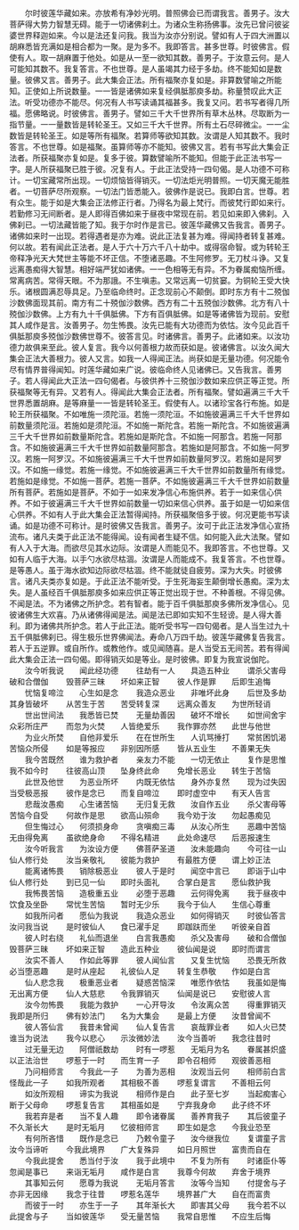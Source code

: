 <!-- { "loadSidebar": true } -->
　　尔时彼莲华藏如来。亦放希有净妙光明。普照佛会已而谓我言。善男子。汝大菩萨得大势力智慧无碍。能于一切诸佛刹土。为诸众生称扬佛事。汝先已曾问彼娑婆世界释迦如来。今以是法还复问我。我当为汝亦分别说。譬如有人于四大洲置以胡麻悉皆充满如是相合都为一聚。是为多不。我即答言。甚多世尊。时彼佛言。假使有人。取一胡麻置于他处。如是从一至一欲知其数。善男子。于汝意云何。是人可能知其数不。我复答言。不也世尊。是人虽竭其力经于多劫。终不能知如是数量。彼佛又言。善男子。此大集会正法。所有福聚亦复如是。非算数譬喻之所能知。正使如上所说数量。一一皆是诸佛如来复经俱胝那庾多劫。称量赞叹此大正法。听受功德亦不能尽。何况有人书写读诵其福甚多。我复又问。若书写者得几所福。愿佛略说。时彼佛言。善男子。譬如三千大千世界所有草木丛林。尽取断为一指节量。一一量数皆是转轮圣王。又如三千大千世界。所有土石尽碎微尘。一一尘数皆是转轮圣王。如是等所有福聚。若算师等欲知其数。汝谓是人知其数不。我时答言。不也世尊。如是福聚。虽算师等亦不能知。彼佛又言。若有书写此大集会正法者。所获福聚亦复如是。复多于彼。算数譬喻所不能知。但能于此正法书写一字。是人所获福聚已胜于彼。况复有人。于此正法受持一四句偈。是人功德不可称计。一切宝藏常所出现。一切烦恼皆得销灭。一切法炬光明普照。一切天魔无能胜者。一切菩萨尽所观察。一切法门皆悉能入。彼佛作是说已。我即白言。世尊。若有众生。能于如是大集会正法修正行者。乃得名为最上梵行。而彼梵行即如来行。若勤修习无间断者。是人即得百佛如来于昼夜中常现在前。若见如来即入佛刹。入佛刹已。一切法藏皆能了知。我于尔时作是言已。彼莲华藏佛又告我言。善男子。诸佛如来时一出现。若得遇者是亦为难。说此正法复甚为难。得闻持者转复甚难。何以故。若有闻此正法者。是人于六十万六千八十劫中。或得宿命智。或为转轮王帝释净光天大梵世主等能不坏正信。不堕诸恶趣。不生阿修罗。无刀杖斗诤。又复远离愚痴得大智慧。相好端严犹如诸佛。一一色相等无有异。不为眷属痴恼所缠。常离病苦。常得天眼。不为那誐。不生嗔恚。又常远离一切贫窭。为铜轮王受大快乐。诸根圆满忍辱具足。乃至临命终时。正念现前心不颠倒。即时东方有十二殑伽沙数佛面现其前。南方有二十殑伽沙数佛。西方有二十五殑伽沙数佛。北方有八十殑伽沙数佛。上方有九十千俱胝佛。下方有百俱胝佛。如是等诸佛皆为现前。安慰其人咸作是言。汝善男子。勿生怖畏。汝先已能有大功德而为依怙。汝今见此百千俱胝那庾多殑伽沙数佛世尊不。彼答言见。时诸佛言。善男子。此诸如来。以汝功德力故俱来至此。彼人复言。我今以何善根力故而获如是。彼诸佛言。以汝久闻大集会正法大善根力。彼人又言。如我一人得闻正法。尚获如是无量功德。何况能令尽有情界普得闻知。时莲华藏如来广说。彼临命终人见诸佛已。又告我言。善男子。若人得闻此大正法一四句偈者。与彼供养十三殑伽沙数如来应供正等正觉。所获福聚等无有异。又若有人。得闻此大集会正法者。所有福聚。譬如遍满三千大千世界悉置胡麻。是等麻量一一皆是转轮圣王。假使有人。以诸珍宝各行布施。如是轮王所获福聚。不如唯施一须陀洹。若施一须陀洹。不如施彼遍满三千大千世界如前数量须陀洹。若施如是须陀洹。不如施一斯陀含。若施一斯陀含。不如施彼遍满三千大千世界如前数量斯陀含。若施如是斯陀含。不如施一阿那含。若施一阿那含。不如施彼遍满三千大千世界如前数量阿那含。若施如是阿那含。不如施一阿罗汉。若施一阿罗汉。不如施彼遍满三千大千世界如前数量阿罗汉。若施如是阿罗汉。不如施一缘觉。若施一缘觉。不如施彼遍满三千大千世界如前数量所有缘觉。若施如是缘觉。不如施一菩萨。若施一菩萨。不如施彼遍满三千大千世界如前数量所有菩萨。若施如是菩萨。不如于一如来发净信心布施供养。若于一如来信心供养。不如于彼遍满三千大千世界如前数量一切如来信心供养。虽于如是一切如来信心供养。不如有人于此大集会正法暂得闻持。所获福聚倍多于彼。何况更能书写读诵。如是功德不可称计。是时彼佛又告我言。善男子。汝可于此正法发净信心宣扬流布。诸凡夫类于此正法不能得闻。设有闻者生疑不信。如何能入此大法聚。譬如有人入于大海。而欲尽见其水边际。汝谓是人而能见不。我即答言。不也世尊。又如有人临于大海。以手勺水欲尽枯涸。汝谓是人而能成不。我复答言。不也世尊。是等愚人。虽于海水欲知边际欲尽枯涸。终不能就徒自疲劳。深为大失。时彼佛言。诸凡夫类亦复如是。于此正法不能听受。于生死海妄生颠倒增长愚痴。深为太失。是人虽经百千俱胝那庾多如来应供正等正觉出现于世。不种善根。不得见佛。不闻是法。不为诸佛之所护念。若有智者。能于百千俱胝那庾多佛所发净信心。见彼诸佛生大欢喜。乃从诸佛得闻是法。闻是法已即如实知不生轻谤。是人得大善利。即为诸佛共所护念。若人于此正法。能听受书写一四句偈者。是人当生过九十五千俱胝佛刹已。得生极乐世界佛闻法。寿命八万四千劫。彼莲华藏佛复告我言。若人于五逆罪。或自所作。或教他作。或见闻随喜。是人当受五无间苦。若有得闻此大集会正法一四句偈。即得销灭如是等业。是时彼佛。即复为我宣说伽陀。
　　汝今听我说　　闻此经功德
　　往劫有一人　　具造五种业
　　谓杀父害母　　破和合僧伽
　　毁菩萨三昧　　坏如来正智
　　彼人作是罪　　后即生追悔
　　忧恼复啼泣　　心生如是念
　　我造众恶业　　非唯坏此身
　　后世及多劫　　其身皆破坏
　　从苦生于苦　　苦受转复深
　　远离众善友　　为世所轻诮
　　世出世间法　　我悉皆已焚
　　无量劫善因　　破坏不增长
　　如世间舍宇　　众彩所庄严
　　而忽为火焚　　人皆绝爱乐
　　我作罪亦然　　此世与他世
　　为业火所焚　　自他非爱乐
　　在在世所生　　人讥骂捶打
　　常贫困饥渴　　苦恼众所侵
　　如是等报应　　非别因所感
　　皆从五业生　　不善果无失
　　我今苦既然　　谁为救护者
　　亲友力不能　　一切无依止
　　复作是思惟　　我不如今时
　　往彼高山顶　　坠身终此命
　　免增长恶业　　转生于苦恼
　　此世及他世　　为恶业所坏
　　内既无依怙　　身外亦复然
　　现为过失因　　当受极恶报
　　彼作是念已　　而复自啼泣
　　即时虚空中　　有天人告言
　　悲哉汝愚痴　　心生诸苦恼
　　无归复无救　　汝自作五业
　　杀父害母等　　苦恼今自受
　　何故作是思　　欲高山殒命
　　我今劝于汝　　勿起愚痴见
　　但生悔过心　　何须损身命
　　贪嗔痴三毒　　从汝心所生
　　恶趣中苦恼　　无由得免离
　　虽欲绝身命　　不得名精进
　　此处命速尽　　后恶报速生
　　汝今听我言　　为汝设方便
　　佛菩萨圣道　　汝未能趣向
　　今可往一山　　仙人修行处
　　汝当亲敬礼　　彼能为救护
　　有最胜方便　　谓上妙正法
　　能离诸怖畏　　销除极恶业
　　彼人于是时　　闻空中言已
　　即诣于山中　　仙人修行处
　　到已见一仙　　即时头面礼
　　合掌白是言　　愿仙救护我
　　我怖畏苦恼　　造极重五业
　　必堕于恶趣　　云何得免离
　　我于昼夜中　　饮食及坐卧
　　常忧生苦恼　　暂时无少乐
　　我今于仙人　　生信心尊重
　　如我所问者　　愿仙为我说
　　我造众恶业　　如何得销灭
　　时彼仙答言　　汝问我当说
　　是时彼仙人　　食已濯手足
　　即跏趺而坐　　听彼亲自首
　　彼人时右绕　　礼仙而退坐
　　白言我愚痴　　杀父及害母
　　破和合僧伽　　毁菩萨三昧
　　坏如来正智　　造此五种业
　　彼仙闻是说　　即时而谓言
　　汝实不善人　　作如此等罪
　　彼人闻仙言　　又复生忧恼
　　恐畏无所救　　必当堕恶趣
　　是时从座起　　礼彼仙人足
　　转复生恭敬　　作如是白言
　　仙人悲念我　　极重恶业者
　　疑惑苦恼深　　唯愿作依怙
　　我虽如是悔　　无出离方便
　　仙人大慈悲　　令我罪销灭
　　仙闻是说已　　安慰彼人言
　　汝今勿怖畏　　我能为救护
　　一心开导汝　　令汝离众苦
　　得重罪销灭　　我即是所归
　　佛有妙法门　　名为大集会
　　是最上方便　　汝昔曾闻不
　　彼人答仙言　　我昔未曾闻
　　仙人复告言　　哀哉罪业者
　　如人火已焚　　谁当为说法
　　我今以悲心　　示汝微妙法
　　汝今当善听　　我念往昔时
　　过无量无边　　阿僧祇数劫
　　时有一啰惹　　无垢月为名
　　眷属甚炽盛　　以正法治世
　　啰惹于一时　　而生育一子
　　即令召相师　　观彼善恶相
　　乃问相师言　　今我此一子
　　为善为恶相　　汝观当云何
　　相师前白言　　怪哉此一子
　　如我所观者　　其相极不善
　　啰惹复谓言　　不善相云何
　　如汝所观相　　谛实为我说
　　相师作是白　　此子至七岁
　　当起痴害心　　断于父母命
　　啰惹复告言　　其相虽如是
　　宁弃我身命　　此子终不坏
　　我若弃是者　　当不复人趣
　　即令诸眷属　　善养育我子
　　其后彼童子　　不久渐长大
　　是时无垢月　　忆彼相师言
　　即生如是念　　今我业恐至
　　有何所吝惜　　既作是念已
　　乃敕令童子　　汝今继我位
　　复谓童子言　　汝今当谛听
　　今我此境界　　广大复殊异
　　如日月照世　　富贵而自在
　　今我此提舍　　悉当付于汝
　　我于此境中　　不复为所有
　　时诸臣仆等　　忽闻是事已
　　来诣无垢月　　咸作是白言
　　我尊今何故　　弃舍于境界
　　其事知云何　　愿尊为我说
　　无垢月答言　　汝等今当知
　　付提舍与子　　亦非无因缘
　　我念于往昔　　啰惹名莲华
　　境界甚广大　　自在而富贵
　　而彼于一时　　亦生于一子
　　其年渐长大　　即害其父母
　　我今若不以　　此提舍与子
　　当如彼莲华　　受无量苦恼
　　我常自思惟　　不应生后悔
